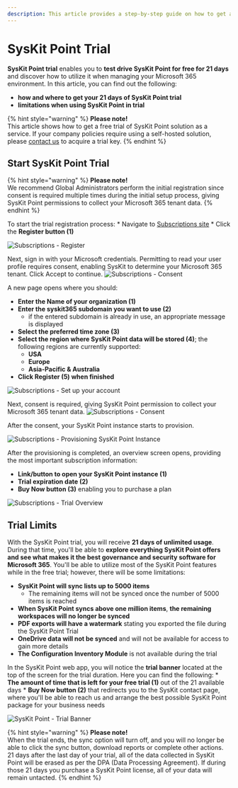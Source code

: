 ```yaml
---
description: This article provides a step-by-step guide on how to get a free 21-day trial of SysKit Point and lists trial limits.
---
```


# SysKit Point Trial

**SysKit Point trial** enables you to **test drive SysKit Point for free for 21 days** and discover how to utilize it when managing your Microsoft 365 environment. 
In this article, you can find out the following:
* **how and where to get your 21 days of SysKit Point trial**
* **limitations when using SysKit Point in trial**

{% hint style="warning" %}
**Please note!**  
This article shows how to get a free trial of SysKit Point solution as a service.
If your company policies require using a self-hosted solution, please [contact us](https://www.syskit.com/company/contact-us) to acquire a trial key.
{% endhint %}

## Start SysKit Point Trial

{% hint style="warning" %}
**Please note!**  
We recommend Global Administrators perform the initial registration since consent is required multiple times during the initial setup process, giving SysKit Point permissions to collect your Microsoft 365 tenant data.
{% endhint %}

To start the trial registration process:
    * Navigate to [Subscriptions site](https://subscriptions.syskit.com/)
    * Click the **Register button (1)**

![Subscriptions - Register](../.gitbook/assets/trial_register.png)

Next, sign in with your Microsoft credentials. 
Permitting to read your user profile requires consent, enabling SysKit to determine your Microsoft 365 tenant. Click Accept to continue.
![Subscriptions - Consent](../.gitbook/assets/trial_consent.png)

A new page opens where you should:
* **Enter the Name of your organization (1)**
* **Enter the syskit365 subdomain you want to use (2)**
    * if the entered subdomain is already in use, an appropriate message is displayed 
* **Select the preferred time zone (3)**
* **Select the region where SysKit Point data will be stored (4)**; the following regions are currently supported:
    * **USA**
    * **Europe**
    * **Asia-Pacific & Australia**
* **Click Register (5) when finished**

![Subscriptions - Set up your account](../.gitbook/assets/trial_set-up-account.png)

Next, consent is required, giving SysKit Point permission to collect your Microsoft 365 tenant data.
![Subscriptions - Consent](../.gitbook/assets/trial_ga-consent.png)

After the consent, your SysKit Point instance starts to provision.

![Subscriptions - Provisioning SysKit Point Instance](../.gitbook/assets/trial_provision-instance.png)

After the provisioning is completed, an overview screen opens, providing the most important subscription information:
* **Link/button to open your SysKit Point instance (1)**
* **Trial expiration date (2)**
* **Buy Now button (3)** enabling you to purchase a plan

![Subscriptions - Trial Overview](../.gitbook/assets/trial_trial-information.png)

## Trial Limits

With the SysKit Point trial, you will receive **21 days of unlimited usage**. During that time, you'll be able to **explore everything SysKit Point offers and see what makes it the best governance and security software for Microsoft 365**. You'll be able to utilize most of the SysKit Point features while in the free trial; however, there will be some limitations: 
* **SysKit Point will sync lists up to 5000 items**
    * The remaining items will not be synced once the number of 5000 items is reached
* **When SysKit Point syncs above one million items**, **the remaining workspaces will no longer be synced**
* **PDF exports will have a watermark** stating you exported the file during the SysKit Point Trial 
* **OneDrive data will not be synced** and will not be available for access to gain more details 
* **The Configuration Inventory Module** is not available during the trial

In the SysKit Point web app, you will notice the **trial banner** located at the top of the screen for the trial duration. Here you can find the following:
    * **The amount of time that is left for your free trial (1)** out of the 21 available days
    * **Buy Now button (2)** that redirects you to the SysKit contact page, where you'll be able to reach us and arrange the best possible SysKit Point package for your business needs 

![SysKit Point - Trial Banner](../.gitbook/assets/trial_trial-banner.png)  

{% hint style="warning" %}
**Please note!**  
When the trial ends, the sync option will turn off, and you will no longer be able to click the sync button, download reports or complete other actions.
21 days after the last day of your trial, all of the data collected in SysKit Point will be erased as per the DPA (Data Processing Agreement). If during those 21 days you purchase a SysKit Point license, all of your data will remain untacted. 
{% endhint %}

